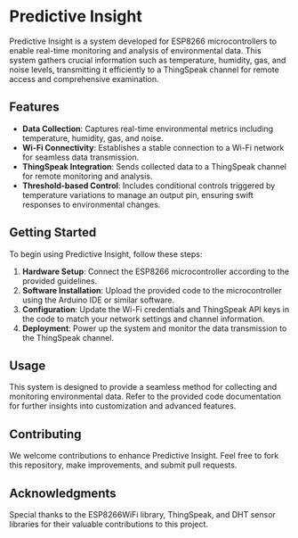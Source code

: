 # Predictive Insight

Predictive Insight is a system developed for ESP8266 microcontrollers to enable real-time monitoring and analysis of environmental data. This system gathers crucial information such as temperature, humidity, gas, and noise levels, transmitting it efficiently to a ThingSpeak channel for remote access and comprehensive examination.

## Features

- **Data Collection**: Captures real-time environmental metrics including temperature, humidity, gas, and noise.
- **Wi-Fi Connectivity**: Establishes a stable connection to a Wi-Fi network for seamless data transmission.
- **ThingSpeak Integration**: Sends collected data to a ThingSpeak channel for remote monitoring and analysis.
- **Threshold-based Control**: Includes conditional controls triggered by temperature variations to manage an output pin, ensuring swift responses to environmental changes.

## Getting Started

To begin using Predictive Insight, follow these steps:

1. **Hardware Setup**: Connect the ESP8266 microcontroller according to the provided guidelines.
2. **Software Installation**: Upload the provided code to the microcontroller using the Arduino IDE or similar software.
3. **Configuration**: Update the Wi-Fi credentials and ThingSpeak API keys in the code to match your network settings and channel information.
4. **Deployment**: Power up the system and monitor the data transmission to the ThingSpeak channel.

## Usage

This system is designed to provide a seamless method for collecting and monitoring environmental data. Refer to the provided code documentation for further insights into customization and advanced features.

## Contributing

We welcome contributions to enhance Predictive Insight. Feel free to fork this repository, make improvements, and submit pull requests.


## Acknowledgments

Special thanks to the ESP8266WiFi library, ThingSpeak, and DHT sensor libraries for their valuable contributions to this project.
